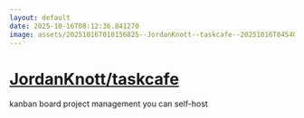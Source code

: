 ```yaml
---
layout: default
date: 2025-10-16T08:12:36.841270
image: assets/20251016T010156825--JordanKnott--taskcafe--20251016T045405807--cropped.png
---
```


# [JordanKnott/taskcafe](https://github.com/JordanKnott/taskcafe)

kanban board project management you can self-host

